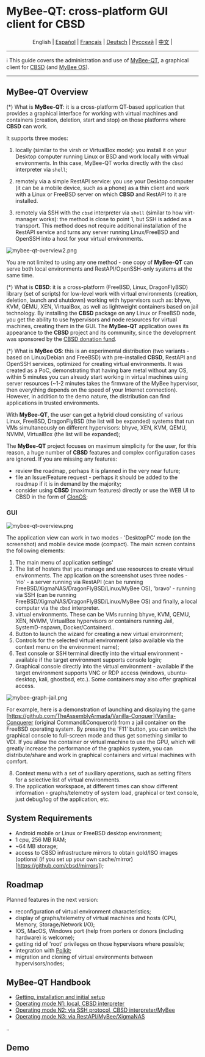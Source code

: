 # MyBee-QT: cross-platform GUI client for CBSD

<p align="center">
  <span>English</span> |
  <a href="/README.es.md">Español</a> |
  <a href="/README.fr.md">Français</a> |
  <a href="/README.de.md">Deutsch</a> |
  <a href="/README.ru.md">Русский</a> |
  <a href="/README.ch.md">中文</a> |
</p>

---

:information_source: This guide covers the administration and use of [MyBee-QT](https://github.com/myb-project/mybee-qt), a graphical client for [CBSD](https://github.com/cbsd/cbsd) (and [MyBee OS](https://myb.convectix.com/)).

---

## MyBee-QT Overview

(*) What is **MyBee-QT**: it is a cross-platform QT-based application that provides a graphical interface for working with virtual machines and containers (creation, deletion, start and stop) on those platforms where **CBSD** can work.

It supports three modes:

1) locally (similar to the virsh or VirtualBox mode): you install it on your Desktop computer running Linux or BSD and work locally with virtual environments. In this case, MyBee-QT works directly with the `cbsd` interpreter via `shell`;

2) remotely via a simple RestAPI service: you use your Desktop computer (it can be a mobile device, such as a phone) as a thin client and work with a Linux or FreeBSD server on which **CBSD** and RestAPI to it are installed.

3) remotely via SSH with the `cbsd` interpreter via `shell` (similar to how virt-manager works): the method is close to point 1, but SSH is added as a transport. This method does not require additional installation of the RestAPI service and turns any server running Linux/FreeBSD and OpenSSH into a host for your virtual environments.

![mybee-qt-overview2.png](https://myb.convectix.com/img/mybee-qt-overview2.png?raw=true)

You are not limited to using any one method - one copy of **MyBee-QT** can serve both local environments and RestAPI/OpenSSH-only systems at the same time.

(*) What is **CBSD**: it is a cross-platform (FreeBSD, Linux, DragonFlyBSD) library (set of scripts) for low-level work with virtual environments (creation, deletion, launch and shutdown) working with hypervisors such as: bhyve, KVM, QEMU, XEN, VirtualBox, as well as lightweight containers based on jail technology.
By installing the **CBSD** package on any Linux or FreeBSD node, you get the ability to use hypervisors and node resources for virtual machines, creating them in the GUI.
The **MyBee-QT** application owes its appearance to the **CBSD** project and its community, since the development was sponsored by the [CBSD donation fund](https://www.patreon.com/clonos).

(*) What is **MyBee OS**: this is an experimental distribution (two variants - based on Linux/Debian and FreeBSD) with pre-installed **CBSD**, RestAPI and OpenSSH services, optimized for creating virtual environments.
It was created as a PoC, demonstrating that having bare metal without any OS, within 5 minutes you can already start working in virtual machines using server resources (~1-2 minutes takes the firmware of the MyBee hypervisor, then everything depends on the speed of your Internet connection).
However, in addition to the demo nature, the distribution can find applications in trusted environments.

With **MyBee-QT**, the user can get a hybrid cloud consisting of various Linux, FreeBSD, DragonFlyBSD (the list will be expanded) systems that run VMs simultaneously on different hypervisors: bhyve, XEN, KVM, QEMU, NVMM, VirtualBox (the list will be expanded);

The **MyBee-QT** project focuses on maximum simplicity for the user, for this reason, a huge number of **CBSD** features and complex configuration cases are ignored. If you are missing any features:

- review the roadmap, perhaps it is planned in the very near future;
- file an Issue/Feature request - perhaps it should be added to the roadmap if it is in demand by the majority;
- consider using **CBSD** (maximum features) directly or use the WEB UI to CBSD in the form of [ClonOS](https://clonos.convectix.com);

### GUI

![mybee-qt-overview.png](https://myb.convectix.com/img/mybee-qt-overview.png?raw=true)

The application view can work in two modes - 'DesktopPC' mode (on the screenshot) and mobile device mode (compact). The main screen contains the following elements:

1) The main menu of application settings'
2) The list of hosters that you manage and use resources to create virtual environments. The application on the screenshot uses three nodes - 'rio' - a server running via RestAPI (can be running FreeBSD/XigmaNAS/DragonFlyBSD/Linux/MyBee OS),
'bravo' - running via SSH (can be running FreeBSD/XigmaNAS/DragonFlyBSD/Linux/MyBee OS) and finally, a local computer via the `cbsd` interpreter.
3) virtual environments. These can be VMs running bhyve, KVM, QEMU, XEN, NVMM, VirtualBox hypervisors or containers running Jail, SystemD-nspawn, Docker/Containerd..
4) Button to launch the wizard for creating a new virtual environment;
5) Controls for the selected virtual environment (also available via the context menu on the environment name);
6) Text console or SSH terminal directly into the virtual environment - available if the target environment supports console login;
7) Graphical console directly into the virtual environment - available if the target environment supports VNC or RDP access (windows, ubuntu-desktop, kali, ghostbsd, etc.). Some containers may also offer graphical access.

![mybee-graph-jail.png](https://myb.convectix.com/img/mybee-graph-jail.png)

For example, here is a demonstration of launching and displaying the game [https://github.com/TheAssemblyArmada/Vanilla-Conquer](Vanilla-Conquerer (original Command&Conqueror)) from a jail container on the FreeBSD operating system.
By pressing the 'F11' button, you can switch the graphical console to full-screen mode and thus get something similar to VDI. If you allow the container or virtual machine to use the GPU, which will greatly increase the performance of the graphics system, you can distribute/share and work in graphical containers and virtual machines with comfort.

8) Context menu with a set of auxiliary operations, such as setting filters for a selective list of virtual environments.
9) The application workspace, at different times can show different information - graphs/telemetry of system load, graphical or text console, just debug/log of the application, etc.

## System Requirements

- Android mobile or Linux or FreeBSD desktop environment;
- 1 cpu, 256 MB RAM;
- ~64 MB storage;
- access to CBSD infrastructure mirrors to obtain gold/ISO images (optional (if you set up your own cache/mirror)[https://github.com/cbsd/mirrors]);

## Roadmap

Planned features in the next version:

- reconfiguration of virtual environment characteristics;
- display of graphs/telemetry of virtual machines and hosts (CPU, Memory, Storage/Network I/O);
- IOS, MacOS, Windows port (help from porters or donors (including hardware) is welcome);
- getting rid of 'root' privileges on those hypervisors where possible;
- integration with [Polkit](https://github.com/polkit-org/polkit);
- migration and cloning of virtual environments between hypervisors/nodes;

## MyBee-QT Handbook

* [Getting, installation and initial setup](docs/en/get-myb-qt.md)
* [Operating mode N1: local, CBSD interpreter](docs/en/myb-qt-cbsd-local.md)
* [Operating mode N2: via SSH protocol, CBSD interpreter/MyBee](docs/en/myb-qt-cbsd-ssh.md)
* [Operating mode N3: via RestAPI/MyBee/XigmaNAS](docs/en/myb-qt-api.md)

..

## Demo
